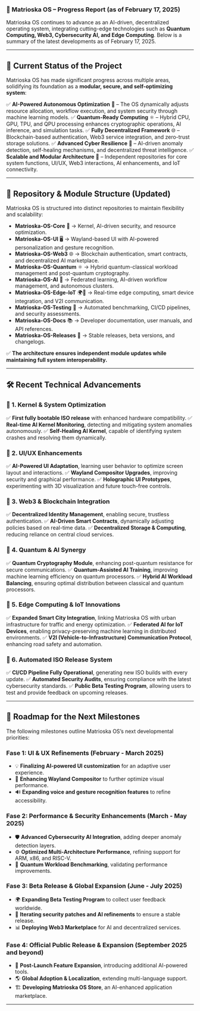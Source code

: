### **🚀 Matrioska OS – Progress Report (as of February 17, 2025)**

Matrioska OS continues to advance as an AI-driven, decentralized operating system, integrating cutting-edge technologies such as **Quantum Computing, Web3, Cybersecurity AI, and Edge Computing**. Below is a summary of the latest developments as of February 17, 2025.

---

## **📌 Current Status of the Project**
Matrioska OS has made significant progress across multiple areas, solidifying its foundation as a **modular, secure, and self-optimizing system**:

✅ **AI-Powered Autonomous Optimization** 🤖 – The OS dynamically adjusts resource allocation, workflow execution, and system security through machine learning models.
✅ **Quantum-Ready Computing** ⚛️ – Hybrid CPU, GPU, TPU, and QPU processing enhances cryptographic operations, AI inference, and simulation tasks.
✅ **Fully Decentralized Framework** 🌐 – Blockchain-based authentication, Web3 service integration, and zero-trust storage solutions.
✅ **Advanced Cyber Resilience** 🔐 – AI-driven anomaly detection, self-healing mechanisms, and decentralized threat intelligence.
✅ **Scalable and Modular Architecture** 🔄 – Independent repositories for core system functions, UI/UX, Web3 interactions, AI enhancements, and IoT connectivity.

---

## **📡 Repository & Module Structure (Updated)**
Matrioska OS is structured into distinct repositories to maintain flexibility and scalability:

- **Matrioska-OS-Core** 🧠 → Kernel, AI-driven security, and resource optimization.
- **Matrioska-OS-UI** 🖥️ → Wayland-based UI with AI-powered personalization and gesture recognition.
- **Matrioska-OS-Web3** 🌐 → Blockchain authentication, smart contracts, and decentralized AI marketplace.
- **Matrioska-OS-Quantum** ⚛️ → Hybrid quantum-classical workload management and post-quantum cryptography.
- **Matrioska-OS-AI** 🤖 → Federated learning, AI-driven workflow management, and autonomous clusters.
- **Matrioska-OS-Edge-IoT** 🌍📱 → Real-time edge computing, smart device integration, and V2I communication.
- **Matrioska-OS-Testing** 🔬 → Automated benchmarking, CI/CD pipelines, and security assessments.
- **Matrioska-OS-Docs** 📚 → Developer documentation, user manuals, and API references.
- **Matrioska-OS-Releases** 🚀 → Stable releases, beta versions, and changelogs.

✅ **The architecture ensures independent module updates while maintaining full system interoperability.**

---

## **🛠 Recent Technical Advancements**

### **🔹 1. Kernel & System Optimization**
✅ **First fully bootable ISO release** with enhanced hardware compatibility.
✅ **Real-time AI Kernel Monitoring**, detecting and mitigating system anomalies autonomously.
✅ **Self-Healing AI Kernel**, capable of identifying system crashes and resolving them dynamically.

### **🔹 2. UI/UX Enhancements**
✅ **AI-Powered UI Adaptation**, learning user behavior to optimize screen layout and interactions.
✅ **Wayland Compositor Upgrades**, improving security and graphical performance.
✅ **Holographic UI Prototypes**, experimenting with 3D visualization and future touch-free controls.

### **🔹 3. Web3 & Blockchain Integration**
✅ **Decentralized Identity Management**, enabling secure, trustless authentication.
✅ **AI-Driven Smart Contracts**, dynamically adjusting policies based on real-time data.
✅ **Decentralized Storage & Computing**, reducing reliance on central cloud services.

### **🔹 4. Quantum & AI Synergy**
✅ **Quantum Cryptography Module**, enhancing post-quantum resistance for secure communications.
✅ **Quantum-Assisted AI Training**, improving machine learning efficiency on quantum processors.
✅ **Hybrid AI Workload Balancing**, ensuring optimal distribution between classical and quantum processors.

### **🔹 5. Edge Computing & IoT Innovations**
✅ **Expanded Smart City Integration**, linking Matrioska OS with urban infrastructure for traffic and energy optimization.
✅ **Federated AI for IoT Devices**, enabling privacy-preserving machine learning in distributed environments.
✅ **V2I (Vehicle-to-Infrastructure) Communication Protocol**, enhancing road safety and automation.

### **🔹 6. Automated ISO Release System**
✅ **CI/CD Pipeline Fully Operational**, generating new ISO builds with every update.
✅ **Automated Security Audits**, ensuring compliance with the latest cybersecurity standards.
✅ **Public Beta Testing Program**, allowing users to test and provide feedback on upcoming releases.

---

## **📅 Roadmap for the Next Milestones**
The following milestones outline Matrioska OS’s next developmental priorities:

### **Fase 1: UI & UX Refinements (February - March 2025)**
- 💡 **Finalizing AI-powered UI customization** for an adaptive user experience.
- 🎨 **Enhancing Wayland Compositor** to further optimize visual performance.
- 🔊 **Expanding voice and gesture recognition features** to refine accessibility.

### **Fase 2: Performance & Security Enhancements (March - May 2025)**
- 🛡 **Advanced Cybersecurity AI Integration**, adding deeper anomaly detection layers.
- ⚙️ **Optimized Multi-Architecture Performance**, refining support for ARM, x86, and RISC-V.
- 🚀 **Quantum Workload Benchmarking**, validating performance improvements.

### **Fase 3: Beta Release & Global Expansion (June - July 2025)**
- 🌍 **Expanding Beta Testing Program** to collect user feedback worldwide.
- 🔄 **Iterating security patches and AI refinements** to ensure a stable release.
- 📊 **Deploying Web3 Marketplace** for AI and decentralized services.

### **Fase 4: Official Public Release & Expansion (September 2025 and beyond)**
- 🎯 **Post-Launch Feature Expansion**, introducing additional AI-powered tools.
- 🌎 **Global Adoption & Localization**, extending multi-language support.
- 🏗 **Developing Matrioska OS Store**, an AI-enhanced application marketplace.

---